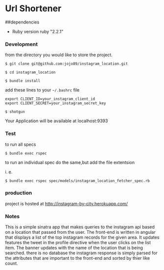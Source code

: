 # Url Shortener

##dependencies
* Ruby version ruby "2.2.1"

### Development

from the directory you would like to store the project.

```
$ git clone git@github.com:jojo89/instagram_location.git
```

```
$ cd instagram_location
```

```
$ bundle install
```

add these lines to your ```~/.bashrc``` file
```
export CLIENT_ID=your_instagram_client_id
export CLIENT_SECRET=your_instagram_secret_key
```

```
$ shotgun
```
 
 Your Application will be available at localhost:9393
 
### Test

 to run all specs 
```
$ bundle exec rspec
```
to run an individual spec do the same,but add the file extentsion

 i. e.
```
$ bundle exec rspec spec/models/instagram_location_fetcher_spec.rb
```

### production

project is hosted at http://instagram-by-city.herokuapp.com/


### Notes 
  This is a simple sinatra app that makes queries to the instagram api based on a location that passed from the user.
  The front-end is written in angular that displays a list of the top instagram records for the given area. It updates 
  features the tweet in the profile directive when the user clicks on the list item. The banner updates with the name of the location that is being searched. 
  there is no database the instagram response is simply parsed for the attributes that are important to the 
  front-end and sorted by thier like count.





